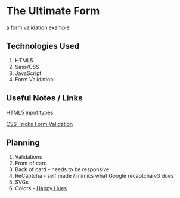 # The Ultimate Form

a form validation example

## Technologies Used

1. HTML5
2. Sass/CSS
3. JavaScript
4. Form Validation

## Useful Notes / Links

[HTML5 input types](https://developer.mozilla.org/en-US/docs/Learn/Forms/HTML5_input_types)

[CSS Tricks Form Validation](https://css-tricks.com/form-validation-part-1-constraint-validation-html/)


## Planning
1. Validations
2. Front of card
3. Back of card - needs to be responsive
4. ReCaptcha - self made / mimics what Google recaptcha v3 does
5. SVGs
6. Colors - [Happy Hues](https://www.happyhues.co/palettes/2)
